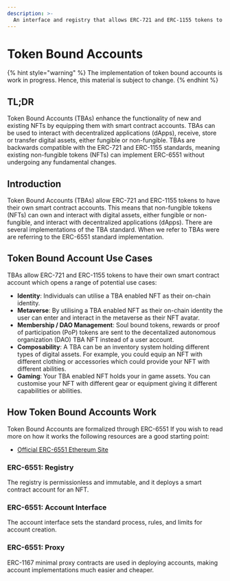 ```yaml
---
description: >-
  An interface and registry that allows ERC-721 and ERC-1155 tokens to have their own smart contract accounts.
---
```


# Token Bound Accounts

{% hint style="warning" %}
The implementation of token bound accounts is work in progress. Hence, this material is subject to change.
{% endhint %}

## TL;DR

Token Bound Accounts (TBAs) enhance the functionality of new and existing NFTs by equipping them with smart contract accounts. TBAs can be used to interact with decentralized applications (dApps), receive, store or transfer digital assets, either fungible or non-fungible. TBAs are backwards compatible with the ERC-721 and ERC-1155 standards, meaning existing non-fungible tokens (NFTs) can implement ERC-6551 without undergoing any fundamental changes.

## Introduction

Token Bound Accounts (TBAs) allow ERC-721 and ERC-1155 tokens to have their own smart contract accounts. This means that non-fungible tokens (NFTs) can own and interact with digital assets, either fungible or non-fungible, and interact with decentralized applications (dApps). There are several implementations of the TBA standard. When we refer to TBAs were are referring to the ERC-6551 standard implementation.

## Token Bound Account Use Cases

TBAs allow ERC-721 and ERC-1155 tokens to have their own smart contract account which opens a range of potential use cases: 

* **Identity**: Individuals can utilise a TBA enabled NFT as their on-chain identity.
* **Metaverse**: By utilising a TBA enabled NFT as their on-chain identity the user can enter and interact in the metaverse as their NFT avatar.
* **Membership / DAO Management**: Soul bound tokens, rewards or proof of participation (PoP) tokens are sent to the decentalized autonomous organization (DAO) TBA NFT instead of a user account.
* **Composability**: A TBA can be an inventory system holding different types of digital assets. For example, you could equip an NFT with different clothing or accessories which could provide your NFT with different abilities.
* **Gaming**: Your TBA enabled NFT holds your in game assets. You can customise your NFT with different gear or equipment giving it different capabilities or abilities.

## How Token Bound Accounts Work

Token Bound Accounts are formalized through ERC-6551 If you wish to read more on how it works the following resources are a good starting point:

* [Official ERC-6551 Ethereum Site](https://eips.ethereum.org/EIPS/eip-6551)

### ERC-6551: Registry

The registry is permissionless and immutable, and it deploys a smart contract account for an NFT.

### ERC-6551: Account Interface

The account interface sets the standard process, rules, and limits for account creation.

### ERC-6551: Proxy

ERC-1167 minimal proxy contracts are used in deploying accounts, making account implementations much easier and cheaper.
